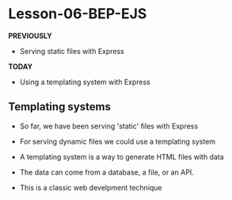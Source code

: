 # Lesson-06-BEP-EJS

**PREVIOUSLY**
- Serving static files with Express

**TODAY**
- Using a templating system with Express

## Templating systems

- So far, we have been serving 'static' files with Express
- For serving dynamic files we could use a templating system

- A templating system is a way to generate HTML files with data
- The data can come from a database, a file, or an API.

- This is a classic web develpment technique